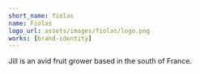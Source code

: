```yaml
---
short_name: fiolas
name: Fiolas
logo_url: assets/images/fiolas/logo.png
works: [brand-identity]
---
```

Jill is an avid fruit grower based in the south of France.